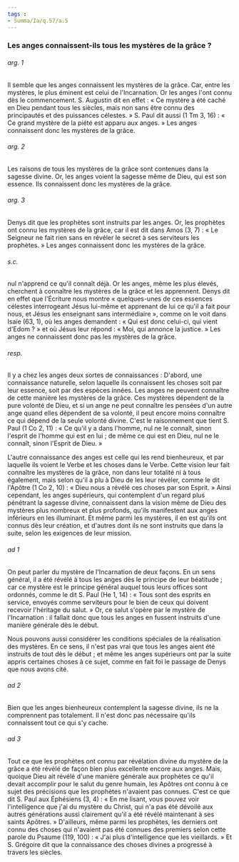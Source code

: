 ```yaml
---
tags : 
- Summa/Ia/q.57/a.5
---
```


### Les anges connaissent-ils tous les mystères de la grâce ?

###### arg. 1
Il semble que les anges connaissent les mystères de la grâce. Car, entre les mystères, le plus éminent est celui de l'Incarnation. Or les anges l'ont connu dès le commencement. S. Augustin dit en effet : « Ce mystère a été caché en Dieu pendant tous les siècles, mais non sans être connu des principautés et des puissances célestes. » S. Paul dit aussi (1 Tm 3, 16) : « Ce grand mystère de la piété est apparu aux anges. » Les anges connaissent donc les mystères de la grâce. 

###### arg. 2
Les raisons de tous les mystères de la grâce sont contenues dans la sagesse divine. Or, les anges voient la sagesse même de Dieu, qui est son essence. Ils connaissent donc les mystères de la grâce. 

###### arg. 3
Denys dit que les prophètes sont instruits par les anges. Or, les prophètes ont connu les mystères de la grâce, car il est dit dans Amos (3, 7) : « Le Seigneur ne fait rien sans en révéler le secret à ses serviteurs les prophètes. » Les anges connaissent donc les mystères de la grâce. 

###### s.c.
nul n'apprend ce qu'il connaît déjà. Or les anges, même les plus élevés, cherchent à connaître les mystères de la grâce et les apprennent. Denys dit en effet que l'Écriture nous montre « quelques-unes de ces essences célestes interrogeant Jésus lui-même et apprenant de lui ce qu'il a fait pour nous, et Jésus les enseignant sans intermédiaire », comme on le voit dans Isaïe (63, 1), où les anges demandent : « Qui est donc celui-ci, qui vient d'Edom ? » et où Jésus leur répond : « Moi, qui annonce la justice. » Les anges ne connaissent donc pas les mystères de la grâce. 

###### resp.
Il y a chez les anges deux sortes de connaissances : D'abord, une connaissance naturelle, selon laquelle ils connaissent les choses soit par leur essence, soit par des espèces innées. Les anges ne peuvent connaître de cette manière les mystères de la grâce. Ces mystères dépendent de la pure volonté de Dieu, et si un ange ne peut connaître les pensées d'un autre ange quand elles dépendent de sa volonté, il peut encore moins connaître ce qui dépend de la seule volonté divine. C'est le raisonnement que tient S. Paul (1 Co 2, 11) : « Ce qu'il y a dans l'homme, nul ne le connaît, sinon l'esprit de l'homme qui est en lui ; de même ce qui est en Dieu, nul ne le connaît, sinon l'Esprit de Dieu. » 

L'autre connaissance des anges est celle qui les rend bienheureux, et par laquelle ils voient le Verbe et les choses dans le Verbe. Cette vision leur fait connaître les mystères de la grâce, non dans leur totalité ni à tous également, mais selon qu'il a plu à Dieu de les leur révéler, comme le dit l'Apôtre (1 Co 2, 10) : « Dieu nous a révélé ces choses par son Esprit. » Ainsi cependant, les anges supérieurs, qui contemplent d'un regard plus pénétrant la sagesse divine, connaissent dans la vision même de Dieu des mystères plus nombreux et plus profonds, qu'ils manifestent aux anges inférieurs en les illuminant. Et même parmi les mystères, il en est qu'ils ont connus dès leur création, et d'autres dont ils ne sont instruits que dans la suite, selon les exigences de leur mission. 

###### ad 1
On peut parler du mystère de l'Incarnation de deux façons. En un sens général, il a été révélé à tous les anges dès le principe de leur béatitude ; car ce mystère est le principe général auquel tous leurs offices sont ordonnés, comme le dit S. Paul (He 1, 14) : « Tous sont des esprits en service, envoyés comme serviteurs pour le bien de ceux qui doivent recevoir l'héritage du salut. » Or, ce salut s'opère par le mystère de l'Incarnation : il fallait donc que tous les anges en fussent instruits d'une manière générale dès le début. 

Nous pouvons aussi considérer les conditions spéciales de la réalisation des mystères. En ce sens, il n'est pas vrai que tous les anges aient été instruits de tout dès le début ; et même les anges supérieurs ont par la suite appris certaines choses à ce sujet, comme en fait foi le passage de Denys que nous avons cité. 

###### ad 2
Bien que les anges bienheureux contemplent la sagesse divine, ils ne la comprennent pas totalement. Il n'est donc pas nécessaire qu'ils connaissent tout ce qui s'y cache. 

###### ad 3
Tout ce que les prophètes ont connu par révélation divine du mystère de la grâce a été révélé de façon bien plus excellente encore aux anges. Mais, quoique Dieu ait révélé d'une manière générale aux prophètes ce qu'il devait accomplir pour le salut du genre humain, les Apôtres ont connu à ce sujet des précisions que les prophètes n'avaient pas connues. C'est ce que dit S. Paul aux Éphésiens (3, 4) : « En me lisant, vous pouvez voir l'intelligence que j'ai du mystère du Christ, qui n'a pas été dévoilé aux autres générations aussi clairement qu'il a été révélé maintenant à ses saints Apôtres. » D'ailleurs, même parmi les prophètes, les derniers ont connu des choses qui n'avaient pas été connues des premiers selon cette parole du Psaume (119, 100) : « J'ai plus d'intelligence que les vieillards. » Et S. Grégoire dit que la connaissance des choses divines a progressé à travers les siècles. 





